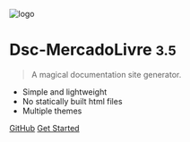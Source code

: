 ![logo](_media/icon.svg)

# Dsc-MercadoLivre <small>3.5</small>

> A magical documentation site generator.

- Simple and lightweight
- No statically built html files
- Multiple themes

[GitHub](https://github.com/docsifyjs/docsify/)
[Get Started](#Funcionalidades)